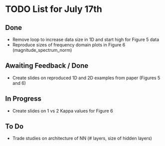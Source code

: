 # TODO List for July 17th

## Done

- Remove loop to increase data size in 1D and start high for Figure 5 data
- Reproduce sizes of frequency domain plots in Figure 6 (magnitude_spectrum_norm)

## Awaiting Feedback / Done

- Create slides on reproduced 1D and 2D examples from paper (Figures 5 and 6)

## In Progress

- Create slides on 1 vs 2 Kappa values for Figure 6

## To Do

- Trade studies on architecture of NN (# layers, size of hidden layers)
